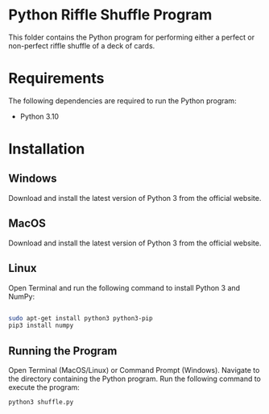 # Python Riffle Shuffle Program

This folder contains the Python program for performing either a perfect or non-perfect riffle shuffle of a deck of cards.

# Requirements

The following dependencies are required to run the Python program:

- Python 3.10

# Installation

## Windows

Download and install the latest version of Python 3 from the official website.

## MacOS

Download and install the latest version of Python 3 from the official website.

## Linux

Open Terminal and run the following command to install Python 3 and NumPy:

```bash

sudo apt-get install python3 python3-pip
pip3 install numpy

```

## Running the Program

Open Terminal (MacOS/Linux) or Command Prompt (Windows).
Navigate to the directory containing the Python program.
Run the following command to execute the program:

```bash
python3 shuffle.py
```
